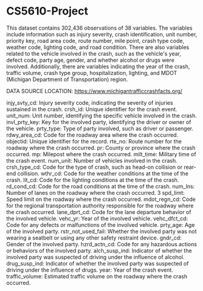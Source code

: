 # CS5610-Project


This dataset contains 302,436 observations of 38 variables. The variables include information such as injury severity, crash identification, unit number, priority key, road area code, route number, mile point, crash type code, weather code, lighting code, and road condition. There are also variables related to the vehicle involved in the crash, such as the vehicle's year, defect code, party age, gender, and whether alcohol or drugs were involved. Additionally, there are variables indicating the year of the crash, traffic volume, crash type group, hospitalization, lighting, and MDOT (Michigan Department of Transportation) region.

DATA SOURCE LOCATION:
https://www.michigantrafficcrashfacts.org/



injy_svty_cd: Injury severity code, indicating the severity of injuries sustained in 
the crash.
crsh_id: Unique identifier for the crash event.
unit_num: Unit number, identifying the specific vehicle involved in the crash.
invl_prty_key: Key for the involved party, identifying the driver or owner of the 
vehicle.
prty_type: Type of party involved, such as driver or passenger.
rdwy_area_cd: Code for the roadway area where the crash occurred.
objectid: Unique identifier for the record.
rte_no: Route number for the roadway where the crash occurred.
pr: County or province where the crash occurred.
mp: Milepost where the crash occurred.
milt_time: Military time of the crash event.
num_unit: Number of vehicles involved in the crash.
crsh_type_cd: Code for the type of crash, such as head-on collision or rear-end 
collision.
wthr_cd: Code for the weather conditions at the time of the crash.
lit_cd: Code for the lighting conditions at the time of the crash.
rd_cond_cd: Code for the road conditions at the time of the crash.
num_lns: Number of lanes on the roadway where the crash occurred.
3
spd_limt: Speed limit on the roadway where the crash occurred.
mdot_regn_cd: Code for the regional transportation authority responsible for the 
roadway where the crash occurred.
lane_dprt_cd: Code for the lane departure behavior of the involved vehicle.
vehc_yr: Year of the involved vehicle.
vehc_dfct_cd: Code for any defects or malfunctions of the involved vehicle.
prty_age: Age of the involved party.
rstr_not_used_fail: Whether the involved party was not wearing a seatbelt or using 
any other safety restraint device.
gndr_cd: Gender of the involved party.
hzrd_actn_cd: Code for any hazardous actions or behaviors of the involved party.
alch_susp_ind: Indicator of whether the involved party was suspected of driving 
under the influence of alcohol.
drug_susp_ind: Indicator of whether the involved party was suspected of driving 
under the influence of drugs.
year: Year of the crash event.
traffic_volume: Estimated traffic volume on the roadway where the crash occurred.
